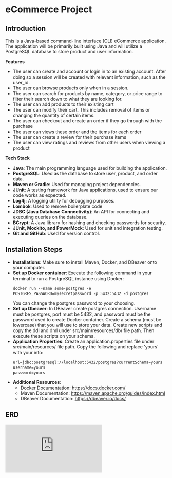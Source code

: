 # eCommerce Project

## Introduction

This is a Java-based command-line interface (CLI) eCommerce application. The application will be primarily built using Java and will utilize a PostgreSQL
database to store product and user information.

**Features**

- The user can create and account or login in to an existing account. After doing so a session will be created with relevant information, such as the user_id.
- The user can browse products only when in a session.
-  The user can search for products by name, category, or price range to filter their search down to what they are looking for.
-  The user can add products to their existing cart
-  The user can modify their cart. This includes removal of items or changing the quantity of certain items.
-  The user can checkout and create an order if they go through with the purchase
-  The user can views these order and the items for each order
-  The user can create a review for their purchase items 
-  The user can view ratings and reviews from other users when viewing a product

**Tech Stack**

- **Java**: The main programming language used for building the application.
- **PostgreSQL**: Used as the database to store user, product, and order data.
- **Maven or Gradle**: Used for managing project dependencies.
- **JUnit**: A testing framework for Java applications, used to ensure our code works as expected.
- **Log4j**: A logging utility for debugging purposes.
- **Lombok**: Used to remove boilerplate code
- **JDBC (Java Database Connectivity)**: An API for connecting and executing queries on the database.
- **BCrypt**: A Java library for hashing and checking passwords for security.
- **JUnit, Mockito, and PowerMock**: Used for unit and integration testing.
- **Git and GitHub**: Used for version control.

## Installation Steps
- **Installations**: Make sure to install Maven, Docker, and DBeaver onto your computer. 
- **Set up Docker container**: Execute the following command in your terminal to run a PostgreSQL instance using Docker: 
  ```
  docker run --name some-postgres -e POSTGRES_PASSWORD=mysecretpassword -p 5432:5432 -d postgres
  ```
  You can change the postgres password to your choosing.
- **Set up Dbeaver**: In DBeaver create postgres connection. Username must be postgres, port must be 5432, and password must be the password used to create Docker container. Create a schema (must be lowercase) that you will use to store your data. Create new scripts and copy the ddl and dml under src/main/resources/db/ file path. Then execute these scripts on your schema.
- **Application Properties**: Create an application.properties file under src/main/resources/ file path. Copy the following and replace 'yours' with your info:
  ```
  url=jdbc:postgresql://localhost:5432/postgres?currentSchema=yours
  username=yours
  password=yours
  ```
- **Additional Resources**:
  - Docker Documentation: https://docs.docker.com/
  - Maven Documentation: https://maven.apache.org/guides/index.html
  - DBeaver Documentation: https://dbeaver.io/docs/

## ERD

![entity relationship diagram](https://github.com/052223-java-angular/Navarrete-Soudry-P0/blob/ce4699d9cde7160d30632d8b0e211fa683cce265/src/main/resources/db/ERD%20.pdf?raw=true)

